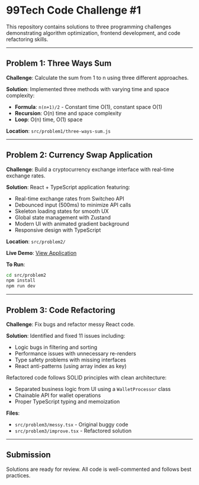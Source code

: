 # 99Tech Code Challenge #1

This repository contains solutions to three programming challenges demonstrating algorithm optimization, frontend development, and code refactoring skills.

---

## Problem 1: Three Ways Sum

**Challenge**: Calculate the sum from 1 to n using three different approaches.

**Solution**: Implemented three methods with varying time and space complexity:
- **Formula**: `n(n+1)/2` - Constant time O(1), constant space O(1)
- **Recursion**: O(n) time and space complexity
- **Loop**: O(n) time, O(1) space

**Location**: `src/problem1/three-ways-sum.js`

---

## Problem 2: Currency Swap Application

**Challenge**: Build a cryptocurrency exchange interface with real-time exchange rates.

**Solution**: React + TypeScript application featuring:
- Real-time exchange rates from Switcheo API
- Debounced input (500ms) to minimize API calls
- Skeleton loading states for smooth UX
- Global state management with Zustand
- Modern UI with animated gradient background
- Responsive design with TypeScript

**Location**: `src/problem2/`

**Live Demo**: [View Application](https://hoai-tran-code-challenge-frontend.vercel.app/)

**To Run**:
```bash
cd src/problem2
npm install
npm run dev
```

---

## Problem 3: Code Refactoring

**Challenge**: Fix bugs and refactor messy React code.

**Solution**: Identified and fixed 11 issues including:
- Logic bugs in filtering and sorting
- Performance issues with unnecessary re-renders
- Type safety problems with missing interfaces
- React anti-patterns (using array index as key)

Refactored code follows SOLID principles with clean architecture:
- Separated business logic from UI using a `WalletProcessor` class
- Chainable API for wallet operations
- Proper TypeScript typing and memoization

**Files**:
- `src/problem3/messy.tsx` - Original buggy code
- `src/problem3/improve.tsx` - Refactored solution

---

## Submission

Solutions are ready for review. All code is well-commented and follows best practices.
